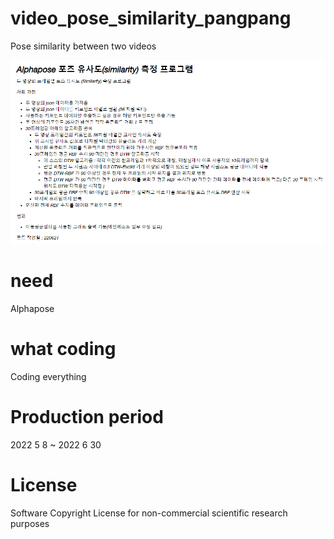 # video_pose_similarity_pangpang
Pose similarity between two videos

![대체 텍스트](./read.png)

# need
Alphapose

# what coding
Coding everything

# Production period
2022 5 8 ~ 2022 6 30  

# License
Software Copyright License for non-commercial scientific research purposes  
